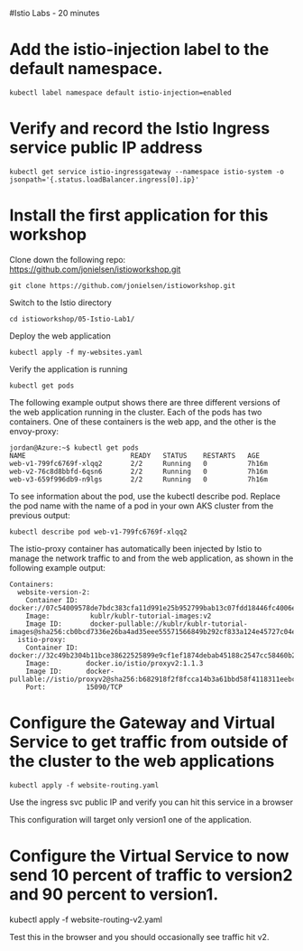#Istio Labs - 20 minutes


# Add the istio-injection label to the default namespace.

```
kubectl label namespace default istio-injection=enabled
```

# Verify and record the Istio Ingress service public IP address

```
kubectl get service istio-ingressgateway --namespace istio-system -o jsonpath='{.status.loadBalancer.ingress[0].ip}'
```

# Install the first application for this workshop

Clone down the following repo: https://github.com/jonielsen/istioworkshop.git

```
git clone https://github.com/jonielsen/istioworkshop.git
```

Switch to the Istio directory

```
cd istioworkshop/05-Istio-Lab1/
```

Deploy the web application

```
kubectl apply -f my-websites.yaml
```

Verify the application is running

```
kubectl get pods 
```

The following example output shows there are three different versions of the web application running in the cluster. Each of the pods has two containers. One of these containers is the web app, and the other is the envoy-proxy:

```
jordan@Azure:~$ kubectl get pods
NAME                          READY   STATUS    RESTARTS   AGE
web-v1-799fc6769f-xlqq2       2/2     Running   0          7h16m
web-v2-76c8d8bbfd-6qsn6       2/2     Running   0          7h16m
web-v3-659f996db9-n9lgs       2/2     Running   0          7h16m
```

To see information about the pod, use the kubectl describe pod. Replace the pod name with the name of a pod in your own AKS cluster from the previous output:

```
kubectl describe pod web-v1-799fc6769f-xlqq2
```

The istio-proxy container has automatically been injected by Istio to manage the network traffic to and from the web application, as shown in the following example output:

```
Containers:
  website-version-2:
    Container ID:   docker://07c54009578de7bdc383cfa11d991e25b952799bab13c07fdd18446fc4006e44
    Image:          kublr/kublr-tutorial-images:v2
    Image ID:       docker-pullable://kublr/kublr-tutorial-images@sha256:cb0bcd7336e26ba4ad35eee55571566849b292cf833a124e45727c04e8c1625d
  istio-proxy:
    Container ID:  docker://32c49b2304b11bce38622525899e9cf1ef1874debab45188c2547cc58460b281
    Image:         docker.io/istio/proxyv2:1.1.3
    Image ID:      docker-pullable://istio/proxyv2@sha256:b682918f2f8fcca14b3a61bbd58f4118311eebc20799f24b72ceddc5cd749306
    Port:          15090/TCP
```

# Configure the Gateway and Virtual Service to get traffic from outside of the cluster to the web applications

```
kubectl apply -f website-routing.yaml
```

Use the ingress svc public IP and verify you can hit this service in a browser

This configuration will target only version1 one of the application.

# Configure the Virtual Service to now send 10 percent of traffic to version2 and 90 percent to version1.

kubectl apply -f website-routing-v2.yaml

Test this in the browser and you should occasionally see traffic hit v2.

